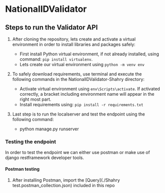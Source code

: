 # NationalIDValidator

## Steps to run the Validator API
1. After cloning the repository, lets create and activate a virtual environment in order to install libraries and packages safely:
   - First install Python virtual environment, if not already installed, using command: `pip install virtualenv`.
   - Lets create our virtual environment using `python -m venv env`  
3. To safely download requirements, use terminal and execute the following commands in the NationalIDValidator-Shahry directory:
   - Activate virtual environment using `env\Scripts\activate`. If activated correctly, a bracket including environment name will appear in the right most part.
   - Install requirements using: `pip install -r requirements.txt`

4. Last step is to run the localserver and test the endpoint using the following command:
   - python manage.py runserver


### Testing the endpoint
In order to test the endpoint we can either use postman or make use of django restframework developer tools.
#### Postman testing
1. After installing Postman, import the [Query](./Shahry test.postman_collection.json) included in this repo

